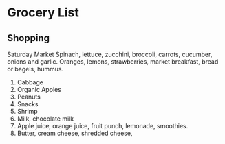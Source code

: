 # Grocery List
## Shopping
Saturday Market
Spinach, lettuce, zucchini, broccoli, carrots, cucumber, onions and garlic.
Oranges, lemons, strawberries, market breakfast, bread or bagels, hummus.   

1. Cabbage
2. Organic Apples
3. Peanuts
4. Snacks
5. Shrimp
6. Milk, chocolate milk
7. Apple juice, orange juice, fruit punch, lemonade, smoothies.  
8. Butter, cream cheese, shredded cheese, 